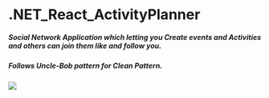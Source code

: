 # .NET_React_ActivityPlanner
##### Social Network Application which letting you Create events and Activities and others can join them like and follow you.
##### Follows Uncle-Bob pattern for Clean Pattern.
![](https://blog.cleancoder.com/uncle-bob/images/2012-08-13-the-clean-architecture/CleanArchitecture.jpg)
